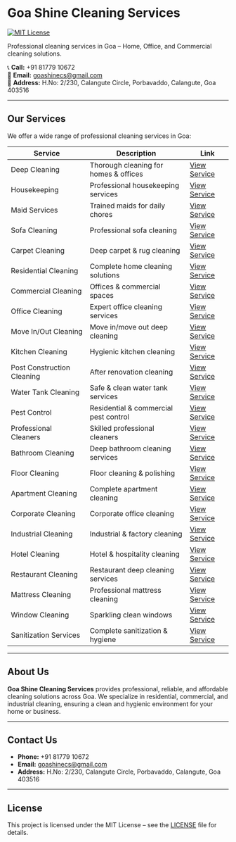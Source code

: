 # Goa Shine Cleaning Services

[![MIT License](https://img.shields.io/badge/license-MIT-lightgrey.svg)](https://opensource.org/licenses/MIT)

Professional cleaning services in Goa – Home, Office, and Commercial cleaning solutions.

📞 **Call:** +91 81779 10672  
📧 **Email:** [goashinecs@gmail.com](mailto:goashinecs@gmail.com)  
📍 **Address:** H.No: 2/230, Calangute Circle, Porbavaddo, Calangute, Goa 403516  

---

## Our Services

We offer a wide range of professional cleaning services in Goa:

| Service | Description | Link |
|---------|-------------|------|
| Deep Cleaning | Thorough cleaning for homes & offices | [View Service](https://www.goashinecs.com/deep-cleaning-services-goa.html) |
| Housekeeping | Professional housekeeping services | [View Service](https://www.goashinecs.com/housekeeping-services-goa.html) |
| Maid Services | Trained maids for daily chores | [View Service](https://www.goashinecs.com/maid-services-goa.html) |
| Sofa Cleaning | Professional sofa cleaning | [View Service](https://www.goashinecs.com/sofa-cleaning-services-goa.html) |
| Carpet Cleaning | Deep carpet & rug cleaning | [View Service](https://www.goashinecs.com/carpet-cleaning-services-goa.html) |
| Residential Cleaning | Complete home cleaning solutions | [View Service](https://www.goashinecs.com/residential-cleaning-services-goa.html) |
| Commercial Cleaning | Offices & commercial spaces | [View Service](https://www.goashinecs.com/commercial-cleaning-services-goa.html) |
| Office Cleaning | Expert office cleaning services | [View Service](https://www.goashinecs.com/office-cleaning-services-goa.html) |
| Move In/Out Cleaning | Move in/move out deep cleaning | [View Service](https://www.goashinecs.com/move-in-move-out-cleaning-goa.html) |
| Kitchen Cleaning | Hygienic kitchen cleaning | [View Service](https://www.goashinecs.com/kitchen-cleaning-services-goa.html) |
| Post Construction Cleaning | After renovation cleaning | [View Service](https://www.goashinecs.com/post-construction-cleaning-goa.html) |
| Water Tank Cleaning | Safe & clean water tank services | [View Service](https://www.goashinecs.com/water-tank-cleaning-goa.html) |
| Pest Control | Residential & commercial pest control | [View Service](https://www.goashinecs.com/pest-control-services-goa.html) |
| Professional Cleaners | Skilled professional cleaners | [View Service](https://www.goashinecs.com/professional-cleaners-in-goa.html) |
| Bathroom Cleaning | Deep bathroom cleaning services | [View Service](https://www.goashinecs.com/bathroom-cleaning-goa.html) |
| Floor Cleaning | Floor cleaning & polishing | [View Service](https://www.goashinecs.com/floor-cleaning-goa.html) |
| Apartment Cleaning | Complete apartment cleaning | [View Service](https://www.goashinecs.com/apartment-cleaning-goa.html) |
| Corporate Cleaning | Corporate office cleaning | [View Service](https://www.goashinecs.com/corporate-cleaning-goa.html) |
| Industrial Cleaning | Industrial & factory cleaning | [View Service](https://www.goashinecs.com/industrial-cleaning-goa.html) |
| Hotel Cleaning | Hotel & hospitality cleaning | [View Service](https://www.goashinecs.com/hotel-cleaning-goa.html) |
| Restaurant Cleaning | Restaurant deep cleaning services | [View Service](https://www.goashinecs.com/restaurant-cleaning-goa.html) |
| Mattress Cleaning | Professional mattress cleaning | [View Service](https://www.goashinecs.com/mattress-cleaning-goa.html) |
| Window Cleaning | Sparkling clean windows | [View Service](https://www.goashinecs.com/window-cleaning-goa.html) |
| Sanitization Services | Complete sanitization & hygiene | [View Service](https://www.goashinecs.com/sanitization-cleaning-goa.html) |

---

## About Us

**Goa Shine Cleaning Services** provides professional, reliable, and affordable cleaning solutions across Goa. We specialize in residential, commercial, and industrial cleaning, ensuring a clean and hygienic environment for your home or business.

---

## Contact Us

- **Phone:** +91 81779 10672  
- **Email:** [goashinecs@gmail.com](mailto:goashinecs@gmail.com)  
- **Address:** H.No: 2/230, Calangute Circle, Porbavaddo, Calangute, Goa 403516  

---

## License

This project is licensed under the MIT License – see the [LICENSE](LICENSE) file for details.
